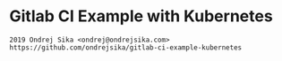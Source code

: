 # Gitlab CI Example with Kubernetes

    2019 Ondrej Sika <ondrej@ondrejsika.com>
    https://github.com/ondrejsika/gitlab-ci-example-kubernetes
